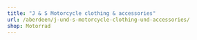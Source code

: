 ```yaml
---
title: "J & S Motorcycle clothing & accessories"
url: /aberdeen/j-und-s-motorcycle-clothing-und-accessories/
shop: Motorrad
---
```

